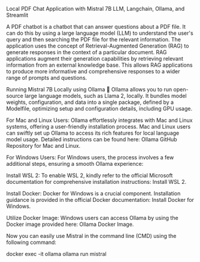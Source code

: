 Local PDF Chat Application with Mistral 7B LLM, Langchain, Ollama, and Streamlit


A PDF chatbot is a chatbot that can answer questions about a PDF file. It can do this by using a large language model (LLM) to understand the user's query and then searching the PDF file for the relevant information. The application uses the concept of Retrieval-Augmented Generation (RAG) to generate responses in the context of a particular document. RAG applications augment their generation capabilities by retrieving relevant information from an external knowledge base. This allows RAG applications to produce more informative and comprehensive responses to a wider range of prompts and questions.

Running Mistral 7B Locally using Ollama 🦙
Ollama allows you to run open-source large language models, such as Llama 2, locally. It bundles model weights, configuration, and data into a single package, defined by a Modelfile, optimizing setup and configuration details, including GPU usage.

For Mac and Linux Users: Ollama effortlessly integrates with Mac and Linux systems, offering a user-friendly installation process. Mac and Linux users can swiftly set up Ollama to access its rich features for local language model usage. Detailed instructions can be found here: Ollama GitHub Repository for Mac and Linux.

For Windows Users: For Windows users, the process involves a few additional steps, ensuring a smooth Ollama experience:

Install WSL 2: To enable WSL 2, kindly refer to the official Microsoft documentation for comprehensive installation instructions: Install WSL 2.

Install Docker: Docker for Windows is a crucial component. Installation guidance is provided in the official Docker documentation: Install Docker for Windows.

Utilize Docker Image: Windows users can access Ollama by using the Docker image provided here: Ollama Docker Image.

Now you can easily use Mistral in the command line (CMD) using the following command:

docker exec -it ollama ollama run mistral

